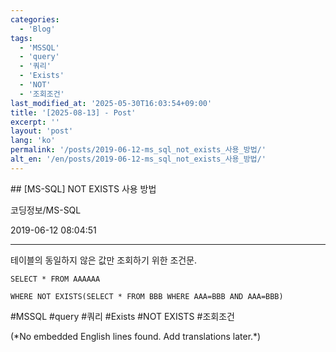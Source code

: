 ```yaml
---
categories:
  - 'Blog'
tags:
  - 'MSSQL'
  - 'query'
  - '쿼리'
  - 'Exists'
  - 'NOT'
  - '조회조건'
last_modified_at: '2025-05-30T16:03:54+09:00'
title: '[2025-08-13] - Post'
excerpt: ''
layout: 'post'
lang: 'ko'
permalink: '/posts/2019-06-12-ms_sql_not_exists_사용_방법/'
alt_en: '/en/posts/2019-06-12-ms_sql_not_exists_사용_방법/'
---
```


<div class="lang-panel lang-ko" lang="ko">
## [MS-SQL] NOT EXISTS 사용 방법

코딩정보/MS-SQL

2019-06-12 08:04:51

* * *

테이블의 동일하지 않은 값만 조회하기 위한 조건문.

    
    
    SELECT * FROM AAAAAA
    
    WHERE NOT EXISTS(SELECT * FROM BBB WHERE AAA=BBB AND AAA=BBB)

  

#MSSQL #query #쿼리 #Exists #NOT EXISTS #조회조건


</div>
<div class="lang-panel lang-en" lang="en">
(*No embedded English lines found. Add translations later.*)

</div>
